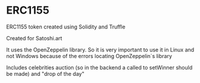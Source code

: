 # ERC1155
ERC1155 token created using Solidity and Truffle

Created for Satoshi.art

It uses the OpenZeppelin library. So it is very important to use it in Linux and not Windows because of the errors locating OpenZeppelin´s library

Includes celebrities auction (so in the backend a called to setWinner should be made) and "drop of the day"
